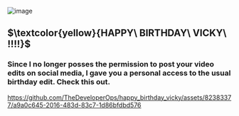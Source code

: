 
![image](https://github.com/TheDeveloperOps/happy_birthday_vicky/assets/82383377/d727d5a9-35af-4060-8cd0-3f7582f9eb8a)


## $\textcolor{yellow}{HAPPY\ BIRTHDAY\ VICKY\ !!!!\}$
### Since I no longer posses the permission to post your video edits on social media, I gave you a personal access to the usual birthday edit. Check this out. 


https://github.com/TheDeveloperOps/happy_birthday_vicky/assets/82383377/a9a0c645-2016-483d-83c7-1d86bfdbd576

